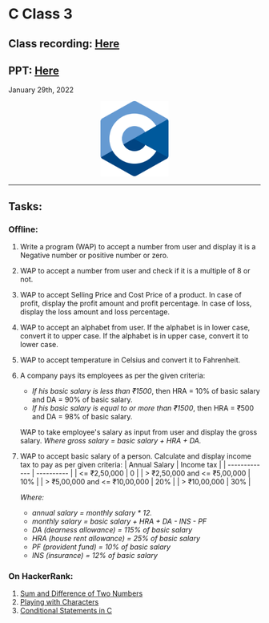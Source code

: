 # C Class 3


## Class recording: [Here](https://drive.google.com/file/d/1pK8AVP69T15QHOodXI3Cqn0eCOJh5yI_/view?usp=sharing)
## PPT: [Here](CC_FirstYe_Class3.pdf)

January 29th, 2022

<div align="center"><img src="../C_logo.png" alt="C language logo" height=150/></div>

<hr>

## Tasks:

### Offline:

1. Write a program (WAP) to accept a number from user and display it is a Negative number or positive number or zero.
2. WAP to accept a number from user and check if it is a multiple of 8 or not.
3. WAP to accept Selling Price and Cost Price of a product. In case of profit, display the profit amount and profit percentage. In case of loss, display the loss amount and loss percentage.
4. WAP to accept an alphabet from user. If the alphabet is in lower case, convert it to upper case. If the alphabet is in upper case, convert it to lower case.
5. WAP to accept temperature in Celsius and convert it to Fahrenheit.
6. A company pays its employees as per the given criteria:
    * *If his basic salary is less than ₹1500*, then HRA = 10% of basic salary and DA = 90% of basic salary.
    * *If his basic salary is equal to or more than ₹1500*, then HRA = ₹500 and DA = 98% of basic salary.
    
    WAP to take employee's salary as input from user and display the gross salary.
    *Where gross salary = basic salary + HRA + DA.*
7. WAP to accept basic salary of a person. Calculate and display income tax to pay as per given criteria:
    | Annual Salary | Income tax |
    | ------------- | ---------- |
    | <= ₹2,50,000 | 0 |
    | > ₹2,50,000 and <= ₹5,00,000 | 10% |
    | > ₹5,00,000 and <= ₹10,00,000 | 20% |
    | > ₹10,00,000 | 30% |

    <i>Where:
    * annual salary = monthly salary * 12.
    * monthly salary = basic salary + HRA + DA - INS - PF
    * DA (dearness allowance) = 115% of basic salary
    * HRA (house rent allowance) = 25% of basic salary
    * PF (provident fund) = 10% of basic salary
    * INS (insurance) = 12% of basic salary</i>

### On HackerRank:

1. [Sum and Difference of Two Numbers](https://www.hackerrank.com/challenges/sum-numbers-c/problem?isFullScreen=true)
2. [Playing with Characters](https://www.hackerrank.com/challenges/playing-with-characters/problem?isFullScreen=true)
3. [Conditional Statements in C](https://www.hackerrank.com/challenges/conditional-statements-in-c/problem?isFullScreen=true)

